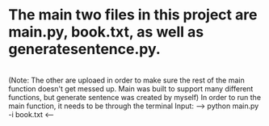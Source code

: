 <h1>The main two files in this project are main.py, book.txt, as well as generatesentence.py.</h1><br>
(Note: The other are uploaed in order to make sure the rest of the main function doesn't get messed up. Main was built to support many different functions, but generate sentence was created by myself)
In order to run the main function, it needs to be through the terminal
Input: --> python main.py -i book.txt <--
